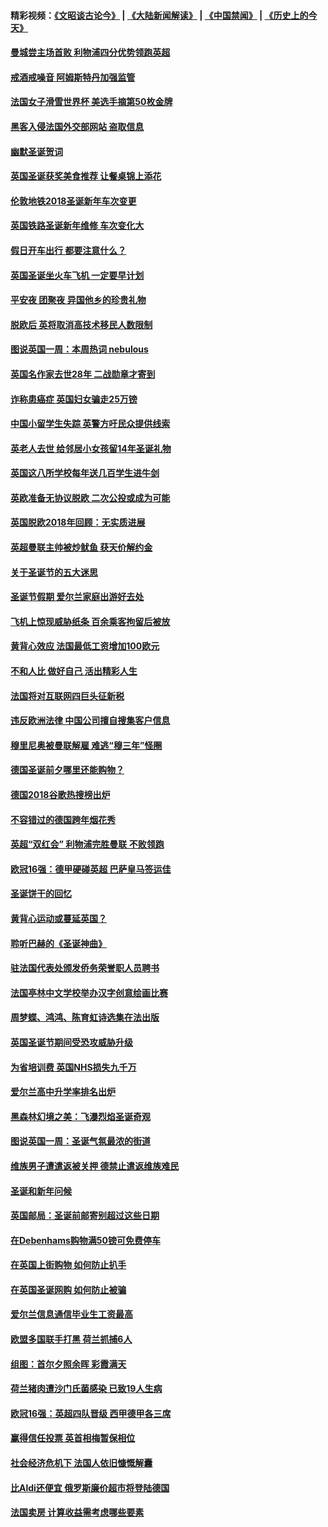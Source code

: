 #### 精彩视频：[《文昭谈古论今》](https://github.com/gfw-breaker/wenzhao/blob/master/README.md?t=12261231) | [《大陆新闻解读》](https://github.com/gfw-breaker/ntdtv-comedy/blob/master/README.md?t=12261231) | [《中国禁闻》](https://github.com/gfw-breaker/ntdtv-news/blob/master/README.md?t=12261231) | [《历史上的今天》](https://github.com/gfw-breaker/today-in-history/blob/master/README.md?t=12261231) 

#### [曼城尝主场首败 利物浦四分优势领跑英超](../pages/nsc974/n10932818.md?t=12261231) 

#### [戒酒戒噪音 阿姆斯特丹加强监管](../pages/nsc974/n10928070.md?t=12261231) 

#### [法国女子滑雪世界杯 美选手摘第50枚金牌](../pages/nsc974/n10927351.md?t=12261231) 

#### [黑客入侵法国外交部网站 盗取信息](../pages/nsc974/n10927269.md?t=12261231) 

#### [幽默圣诞贺词](../pages/nsc974/n10926672.md?t=12261231) 

#### [英国圣诞获奖美食推荐 让餐桌锦上添花](../pages/nsc974/n10926641.md?t=12261231) 

#### [伦敦地铁2018圣诞新年车次变更](../pages/nsc974/n10926629.md?t=12261231) 

#### [英国铁路圣诞新年维修 车次变化大](../pages/nsc974/n10926618.md?t=12261231) 

#### [假日开车出行 都要注意什么？](../pages/nsc974/n10926610.md?t=12261231) 

#### [英国圣诞坐火车飞机 一定要早计划](../pages/nsc974/n10926599.md?t=12261231) 

#### [平安夜 团聚夜 异国他乡的珍贵礼物](../pages/nsc974/n10925634.md?t=12261231) 

#### [脱欧后 英将取消高技术移民人数限制](../pages/nsc974/n10924981.md?t=12261231) 

#### [图说英国一周：本周热词 nebulous](../pages/nsc974/n10925020.md?t=12261231) 

#### [英国名作家去世28年 二战勋章才寄到](../pages/nsc974/n10925014.md?t=12261231) 

#### [诈称患癌症 英国妇女骗走25万镑](../pages/nsc974/n10925008.md?t=12261231) 

#### [中国小留学生失踪  英警方吁民众提供线索](../pages/nsc974/n10925001.md?t=12261231) 

#### [英老人去世 给邻居小女孩留14年圣诞礼物](../pages/nsc974/n10924997.md?t=12261231) 

#### [英国这八所学校每年送几百学生进牛剑](../pages/nsc974/n10924990.md?t=12261231) 

#### [英欧准备无协议脱欧 二次公投或成为可能](../pages/nsc974/n10923373.md?t=12261231) 

#### [英国脱欧2018年回顾：无实质进展](../pages/nsc974/n10923355.md?t=12261231) 

#### [英超曼联主帅被炒鱿鱼 获天价解约金](../pages/nsc974/n10922656.md?t=12261231) 

#### [关于圣诞节的五大迷思](../pages/nsc974/n10919864.md?t=12261231) 

#### [圣诞节假期 爱尔兰家庭出游好去处](../pages/nsc974/n10919966.md?t=12261231) 

#### [飞机上惊现威胁纸条 百余乘客拘留后被放](../pages/nsc974/n10920081.md?t=12261231) 

#### [黄背心效应 法国最低工资增加100欧元](../pages/nsc974/n10919737.md?t=12261231) 

#### [不和人比 做好自己 活出精彩人生](../pages/nsc974/n10920053.md?t=12261231) 

#### [法国将对互联网四巨头征新税](../pages/nsc974/n10919837.md?t=12261231) 

#### [违反欧洲法律 中国公司擅自搜集客户信息](../pages/nsc974/n10918199.md?t=12261231) 

#### [穆里尼奥被曼联解雇 难逃“穆三年”怪圈](../pages/nsc974/n10919101.md?t=12261231) 

#### [德国圣诞前夕哪里还能购物？](../pages/nsc974/n10918186.md?t=12261231) 

#### [德国2018谷歌热搜榜出炉](../pages/nsc974/n10918077.md?t=12261231) 

#### [不容错过的德国跨年烟花秀](../pages/nsc974/n10917989.md?t=12261231) 

#### [英超“双红会” 利物浦完胜曼联 不败领跑](../pages/nsc974/n10917557.md?t=12261231) 

#### [欧冠16强：德甲硬碰英超 巴萨皇马签运佳](../pages/nsc974/n10917207.md?t=12261231) 

#### [圣诞饼干的回忆](../pages/nsc974/n10916160.md?t=12261231) 

#### [黄背心运动或蔓延英国？](../pages/nsc974/n10915769.md?t=12261231) 

#### [聆听巴赫的《圣诞神曲》](../pages/nsc974/n10910868.md?t=12261231) 

#### [驻法国代表处颁发侨务荣誉职人员聘书](../pages/nsc974/n10912829.md?t=12261231) 

#### [法国亭林中文学校举办汉字创意绘画比赛](../pages/nsc974/n10912809.md?t=12261231) 

#### [周梦蝶、鸿鸿、陈育虹诗选集在法出版](../pages/nsc974/n10912778.md?t=12261231) 

#### [英国圣诞节期间受恐攻威胁升级](../pages/nsc974/n10911486.md?t=12261231) 

#### [为省培训费  英国NHS损失九千万](../pages/nsc974/n10911478.md?t=12261231) 

#### [爱尔兰高中升学率排名出炉](../pages/nsc974/n10910761.md?t=12261231) 

#### [黑森林幻境之美：飞瀑烈焰圣诞奇观](../pages/nsc974/n10909442.md?t=12261231) 

#### [图说英国一周：圣诞气氛最浓的街道](../pages/nsc974/n10909173.md?t=12261231) 

#### [维族男子遭遣返被关押 德禁止遣返维族难民](../pages/nsc974/n10908943.md?t=12261231) 

#### [圣诞和新年问候](../pages/nsc974/n10909160.md?t=12261231) 

#### [英国邮局：圣诞前邮寄别超过这些日期](../pages/nsc974/n10909151.md?t=12261231) 

#### [在Debenhams购物满50镑可免费停车](../pages/nsc974/n10909136.md?t=12261231) 

#### [在英国上街购物 如何防止扒手](../pages/nsc974/n10909106.md?t=12261231) 

#### [在英国圣诞网购 如何防止被骗](../pages/nsc974/n10909085.md?t=12261231) 

#### [爱尔兰信息通信毕业生工资最高](../pages/nsc974/n10908531.md?t=12261231) 

#### [欧盟多国联手打黑 荷兰抓捕6人](../pages/nsc974/n10908389.md?t=12261231) 

#### [组图：首尔夕照余晖 彩霞满天](../pages/nsc974/n10908293.md?t=12261231) 

#### [荷兰猪肉遭沙门氏菌感染 已致19人生病](../pages/nsc974/n10908299.md?t=12261231) 

#### [欧冠16强：英超四队晋级 西甲德甲各三席](../pages/nsc974/n10907296.md?t=12261231) 

#### [赢得信任投票 英首相梅暂保相位](../pages/nsc974/n10907229.md?t=12261231) 

#### [社会经济危机下 法国人依旧慷慨解囊](../pages/nsc974/n10906090.md?t=12261231) 

#### [比Aldi还便宜 俄罗斯廉价超市将登陆德国](../pages/nsc974/n10905994.md?t=12261231) 

#### [法国卖房 计算收益需考虑哪些要素](../pages/nsc974/n10906125.md?t=12261231) 

